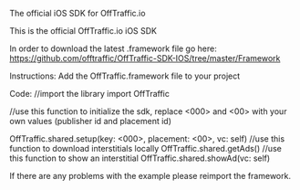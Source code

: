 
The official iOS SDK for OffTraffic.io

This is the official OffTraffic.io iOS SDK

In order to download the latest .framework file go here: https://github.com/offtraffic/OffTraffic-SDK-IOS/tree/master/Framework

Instructions:
Add the OffTraffic.framework file to your project


Code:
//import the library
import OffTraffic

//use this function to initialize the sdk, replace <000> and <00> with your own values (publisher id and placement id)

OffTraffic.shared.setup(key: <000>, placement: <00>, vc: self)
//use this function to download interstitials locally
OffTraffic.shared.getAds()
//use this function to show an interstitial
OffTraffic.shared.showAd(vc: self)

If there are any problems with the example please reimport the framework.
